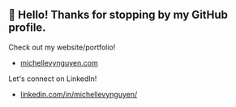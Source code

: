 
## 👋 Hello! Thanks for stopping by my GitHub profile. 

Check out my website/portfolio! 
  - <a href="https://michellevynguyen.com">michellevynguyen.com</a>

Let's connect on LinkedIn! 
  - <a href="https://linkedin.com/in/michellevynguyen/">linkedin.com/in/michellevynguyen/</a>


<!--
**michelle-n/michelle-n** is a ✨ _special_ ✨ repository because its `README.md` (this file) appears on your GitHub profile.

Here are some ideas to get you started:

- 🔭 I’m currently working on ...
- 🌱 I’m currently learning ...
- 👯 I’m looking to collaborate on ...
- 🤔 I’m looking for help with ...
- 💬 Ask me about ...
- 📫 How to reach me: ...
- 😄 Pronouns: ...
- ⚡ Fun fact: ...
-->
